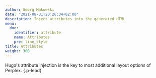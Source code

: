```yaml
---
author: Georg Makowski
date: "2021-08-31T20:26:34+02:00"
description: Inject attributes into the generated HTML
menu:
  doc:
    identifier: attribute
    name: Attributes
    pre: line_style
title: Attributes
weight: 300
---
```


Hugo's attribute injection is the key to most additional layout options of Perplex.
{.p-lead} <!--more-->
